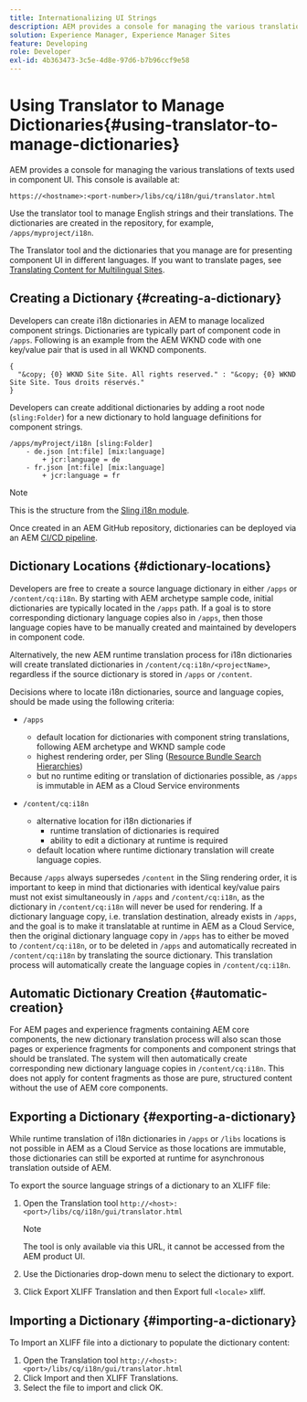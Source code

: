 ```yaml
---
title: Internationalizing UI Strings
description: AEM provides a console for managing the various translations of texts used in component UI.
solution: Experience Manager, Experience Manager Sites
feature: Developing
role: Developer
exl-id: 4b363473-3c5e-4d8e-97d6-b7b96ccf9e58
---
```

# Using Translator to Manage Dictionaries{#using-translator-to-manage-dictionaries}

AEM provides a console for managing the various translations of texts used in component UI. This console is available at:

`https://<hostname>:<port-number>/libs/cq/i18n/gui/translator.html`

Use the translator tool to manage English strings and their translations. The dictionaries are created in the repository, for example, `/apps/myproject/i18n`.

The Translator tool and the dictionaries that you manage are for presenting component UI in different languages. If you want to translate pages, see [Translating Content for Multilingual Sites](/help/sites-cloud/administering/translation/overview.md).

## Creating a Dictionary {#creating-a-dictionary}

Developers can create i18n dictionaries in AEM to manage localized component strings. Dictionaries are typically part of component code in `/apps`. Following is an example from the AEM WKND code with one key/value pair that is used in all WKND components.  

   ```
   {
     "&copy; {0} WKND Site Site. All rights reserved." : "&copy; {0} WKND Site Site. Tous droits réservés."
   }
   ```

Developers can create additional dictionaries by adding a root node (`sling:Folder`) for a new dictionary to hold language definitions for component strings.

   ```shell
   /apps/myProject/i18n [sling:Folder]
       - de.json [nt:file] [mix:language]
           + jcr:language = de
       - fr.json [nt:file] [mix:language]
           + jcr:language = fr
   ```

   >[!NOTE]
   >
   >This is the structure from the [Sling i18n module](https://sling.apache.org/site/internationalization-support.html).

Once created in an AEM GitHub repository, dictionaries can be deployed via an AEM [CI/CD pipeline](/help/implementing/cloud-manager/configuring-pipelines/introduction-ci-cd-pipelines.md). 

## Dictionary Locations {#dictionary-locations}

Developers are free to create a source language dictionary in either `/apps` or `/content/cq:i18n`. By starting with AEM archetype sample code, initial dictionaries are typically located in the `/apps` path. If a goal is to store corresponding dictionary language copies also in `/apps`, then those language copies have to be manually created and maintained by developers in component code. 

Alternatively, the new AEM runtime translation process for i18n dictionaries will create translated dictionaries in `/content/cq:i18n/<projectName>`, regardless if the source dictionary is stored in `/apps` or `/content`. 

Decisions where to locate i18n dictionaries, source and language copies, should be made using the following criteria:

* `/apps`
   * default location for dictionaries with component string translations, following AEM archetype and WKND sample code 
   * highest rendering order, per Sling ([Resource Bundle Search Hierarchies](https://sling.apache.org/documentation/bundles/internationalization-support-i18n.html#resourcebundle-hierarchies)) 
   * but no runtime editing or translation of dictionaries possible, as `/apps` is immutable in AEM as a Cloud Service environments 

* `/content/cq:i18n`
   * alternative location for i18n dictionaries if
      * runtime translation of dictionaries is required 
      * ability to edit a dictionary at runtime is required 
   * default location where runtime dictionary translation will create language copies.

Because `/apps` always supersedes `/content` in the Sling rendering order, it is important to keep in mind that dictionaries with identical key/value pairs must not exist simultaneously in `/apps` and `/content/cq:i18n`, as the dictionary in `/content/cq:i18n` will never be used for rendering. If a dictionary language copy, i.e. translation destination, already exists in `/apps`, and the goal is to make it translatable at runtime in AEM as a Cloud Service, then the original dictionary language copy in `/apps` has to either be  moved to `/content/cq:i18n`, or to be deleted in `/apps` and automatically recreated in `/content/cq:i18n` by translating the source dictionary. This translation process will automatically create the language copies in `/content/cq:i18n`. 

## Automatic Dictionary Creation {#automatic-creation}

For AEM pages and experience fragments containing AEM core components, the new dictionary translation process will also scan those pages or experience fragments for components and component strings that should be translated. The system will then automatically create corresponding new dictionary language copies in `/content/cq:i18n`. This does not apply for content fragments as those are pure, structured content without the use of AEM core components. 

## Exporting a Dictionary {#exporting-a-dictionary}

While runtime translation of i18n dictionaries in `/apps` or `/libs` locations is not possible in AEM as a Cloud Service as those locations are immutable, those dictionaries can still be exported at runtime for asynchronous translation outside of AEM. 

To export the source language strings of a dictionary to an XLIFF file:

1. Open the Translation tool `http://<host>:<port>/libs/cq/i18n/gui/translator.html`

   >[!NOTE]
   >
   >The tool is only available via this URL, it cannot be accessed from the AEM product UI.

1. Use the Dictionaries drop-down menu to select the dictionary to export.
1. Click Export XLIFF Translation and then Export full `<locale>` xliff.
 
## Importing a Dictionary {#importing-a-dictionary}

To Import an XLIFF file into a dictionary to populate the dictionary content:

1. Open the Translation tool `http://<host>:<port>/libs/cq/i18n/gui/translator.html`
1. Click Import and then XLIFF Translations.
1. Select the file to import and click OK.
